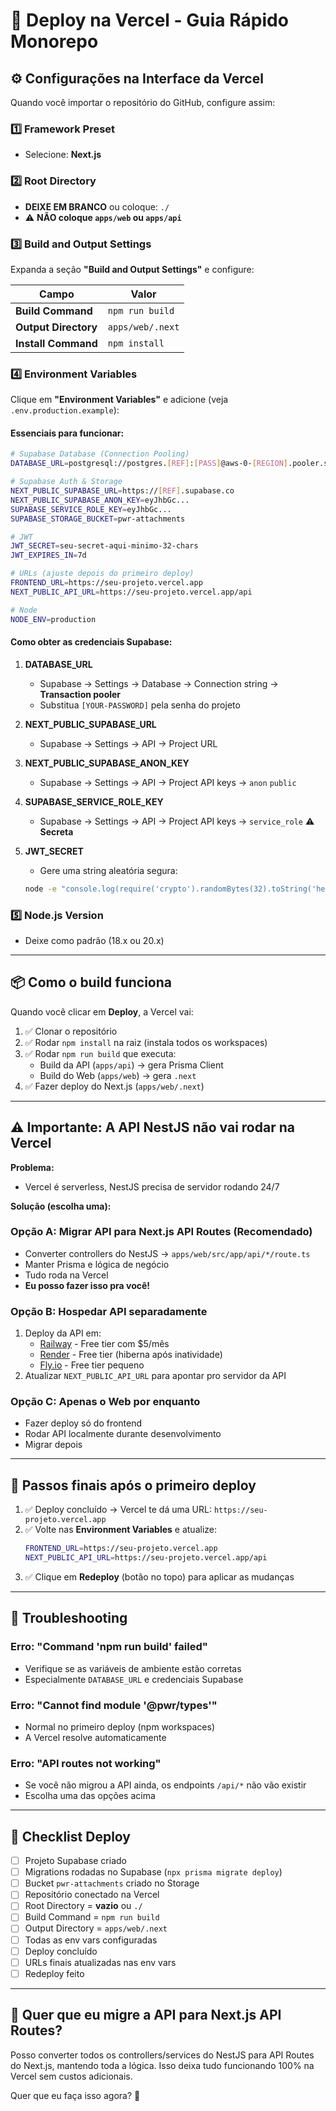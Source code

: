 # 🚀 Deploy na Vercel - Guia Rápido Monorepo

## ⚙️ Configurações na Interface da Vercel

Quando você importar o repositório do GitHub, configure assim:

### 1️⃣ **Framework Preset**
- Selecione: **Next.js**

### 2️⃣ **Root Directory**
- **DEIXE EM BRANCO** ou coloque: `./`
- ⚠️ **NÃO coloque `apps/web` ou `apps/api`**

### 3️⃣ **Build and Output Settings**

Expanda a seção **"Build and Output Settings"** e configure:

| Campo | Valor |
|-------|-------|
| **Build Command** | `npm run build` |
| **Output Directory** | `apps/web/.next` |
| **Install Command** | `npm install` |

### 4️⃣ **Environment Variables**

Clique em **"Environment Variables"** e adicione (veja `.env.production.example`):

#### Essenciais para funcionar:
```bash
# Supabase Database (Connection Pooling)
DATABASE_URL=postgresql://postgres.[REF]:[PASS]@aws-0-[REGION].pooler.supabase.com:6543/postgres?pgbouncer=true

# Supabase Auth & Storage
NEXT_PUBLIC_SUPABASE_URL=https://[REF].supabase.co
NEXT_PUBLIC_SUPABASE_ANON_KEY=eyJhbGc...
SUPABASE_SERVICE_ROLE_KEY=eyJhbGc...
SUPABASE_STORAGE_BUCKET=pwr-attachments

# JWT
JWT_SECRET=seu-secret-aqui-minimo-32-chars
JWT_EXPIRES_IN=7d

# URLs (ajuste depois do primeiro deploy)
FRONTEND_URL=https://seu-projeto.vercel.app
NEXT_PUBLIC_API_URL=https://seu-projeto.vercel.app/api

# Node
NODE_ENV=production
```

#### Como obter as credenciais Supabase:

1. **DATABASE_URL**
   - Supabase → Settings → Database → Connection string → **Transaction pooler**
   - Substitua `[YOUR-PASSWORD]` pela senha do projeto

2. **NEXT_PUBLIC_SUPABASE_URL**
   - Supabase → Settings → API → Project URL

3. **NEXT_PUBLIC_SUPABASE_ANON_KEY**
   - Supabase → Settings → API → Project API keys → `anon` `public`

4. **SUPABASE_SERVICE_ROLE_KEY**
   - Supabase → Settings → API → Project API keys → `service_role` ⚠️ **Secreta**

5. **JWT_SECRET**
   - Gere uma string aleatória segura:
   ```bash
   node -e "console.log(require('crypto').randomBytes(32).toString('hex'))"
   ```

### 5️⃣ **Node.js Version**
- Deixe como padrão (18.x ou 20.x)

---

## 📦 Como o build funciona

Quando você clicar em **Deploy**, a Vercel vai:

1. ✅ Clonar o repositório
2. ✅ Rodar `npm install` na raiz (instala todos os workspaces)
3. ✅ Rodar `npm run build` que executa:
   - Build da API (`apps/api`) → gera Prisma Client
   - Build do Web (`apps/web`) → gera `.next`
4. ✅ Fazer deploy do Next.js (`apps/web/.next`)

---

## ⚠️ Importante: A API NestJS não vai rodar na Vercel

**Problema:** 
- Vercel é serverless, NestJS precisa de servidor rodando 24/7

**Solução (escolha uma):**

### Opção A: Migrar API para Next.js API Routes (Recomendado)
- Converter controllers do NestJS → `apps/web/src/app/api/*/route.ts`
- Manter Prisma e lógica de negócio
- Tudo roda na Vercel
- **Eu posso fazer isso pra você!**

### Opção B: Hospedar API separadamente
1. Deploy da API em:
   - [Railway](https://railway.app) - Free tier com $5/mês
   - [Render](https://render.com) - Free tier (hiberna após inatividade)
   - [Fly.io](https://fly.io) - Free tier pequeno
2. Atualizar `NEXT_PUBLIC_API_URL` para apontar pro servidor da API

### Opção C: Apenas o Web por enquanto
- Fazer deploy só do frontend
- Rodar API localmente durante desenvolvimento
- Migrar depois

---

## 🎯 Passos finais após o primeiro deploy

1. ✅ Deploy concluído → Vercel te dá uma URL: `https://seu-projeto.vercel.app`
2. ✅ Volte nas **Environment Variables** e atualize:
   ```bash
   FRONTEND_URL=https://seu-projeto.vercel.app
   NEXT_PUBLIC_API_URL=https://seu-projeto.vercel.app/api
   ```
3. ✅ Clique em **Redeploy** (botão no topo) para aplicar as mudanças

---

## 🔧 Troubleshooting

### Erro: "Command 'npm run build' failed"
- Verifique se as variáveis de ambiente estão corretas
- Especialmente `DATABASE_URL` e credenciais Supabase

### Erro: "Cannot find module '@pwr/types'"
- Normal no primeiro deploy (npm workspaces)
- A Vercel resolve automaticamente

### Erro: "API routes not working"
- Se você não migrou a API ainda, os endpoints `/api/*` não vão existir
- Escolha uma das opções acima

---

## 📝 Checklist Deploy

- [ ] Projeto Supabase criado
- [ ] Migrations rodadas no Supabase (`npx prisma migrate deploy`)
- [ ] Bucket `pwr-attachments` criado no Storage
- [ ] Repositório conectado na Vercel
- [ ] Root Directory = **vazio** ou `./`
- [ ] Build Command = `npm run build`
- [ ] Output Directory = `apps/web/.next`
- [ ] Todas as env vars configuradas
- [ ] Deploy concluído
- [ ] URLs finais atualizadas nas env vars
- [ ] Redeploy feito

---

## 🚀 Quer que eu migre a API para Next.js API Routes?

Posso converter todos os controllers/services do NestJS para API Routes do Next.js, mantendo toda a lógica. Isso deixa tudo funcionando 100% na Vercel sem custos adicionais.

Quer que eu faça isso agora? 🤔
